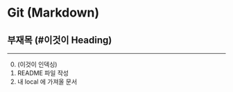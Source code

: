 # Git (Markdown)
## 부재목 (#이것이 Heading)
-----------------------------
0. (이것이 인덱싱)
1. README 파일 작성
2. 내 local 에 가져올 문서
